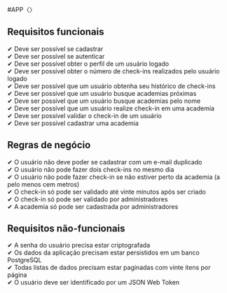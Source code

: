 #APP〈〉

## Requisitos funcionais <br/>
✔︎ Deve ser possível se cadastrar <br/>
✔︎ Deve ser possível se autenticar <br/>
✔︎ Deve ser possível obter o perfil de um usuário logado <br/>
✔︎ Deve ser possível obter o número de check-ins realizados pelo usuário logado <br/>
✔︎ Deve ser possível que um usuário obtenha seu histórico de check-ins <br/>
✔︎ Deve ser possível que um usuário busque academias próximas <br/>
✔︎ Deve ser possível que um usuário busque academias pelo nome <br/>
✔︎ Deve ser possível que um usuário realize check-in em uma academia <br/>
✔︎ Deve ser possível validar o check-in de um usuário <br/>
✔︎ Deve ser possível cadastrar uma academia <br/>

## Regras de negócio <br/>
✔︎ O usuário não deve poder se cadastrar com um e-mail duplicado <br/>
✔︎ O usuário não pode fazer dois check-ins no mesmo dia <br/>
✔︎ O usuário não pode fazer check-in se não estiver perto da academia (a pelo menos  cem metros) <br/>
✔︎ O check-in só pode ser validado até vinte minutos após ser criado <br/>
✔︎ O check-in só pode ser validado por administradores <br/>
✔︎ A academia só pode ser cadastrada por administradores <br/>

## Requisitos não-funcionais <br/>
✔︎ A senha do usuário precisa estar criptografada <br/>
✔︎ Os dados da aplicação precisam estar persistidos em um banco PostgreSQL <br/>
✔︎ Todas listas de dados precisam estar paginadas com vinte itens por página <br/>
✔︎ O usuário deve ser identificado por um JSON Web Token <br/>